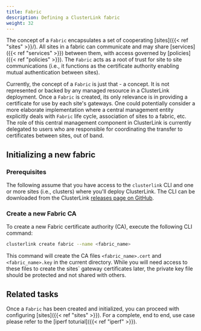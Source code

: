 ```yaml
---
title: Fabric
description: Defining a ClusterLink fabric
weight: 32
---
```


The concept of a `Fabric` encapsulates a set of cooperating [sites]({{< ref "sites" >}}/).
 All sites in a fabric can communicate and may share [services]({{< ref "services" >}})
 between them, with access governed by [policies]({{< ref "policies" >}}).
 The `Fabric` acts as a root of trust for site to site communications (i.e.,
 it functions as the certificate authority enabling mutual authentication between
 sites).

Currently, the concept of a `Fabric` is just that - a concept. It is not represented
 or backed by any managed resource in a ClusterLink deployment. Once a `Fabric` is created,
 its only relevance is in providing a certificate for use by each site's gateways.
 One could potentially consider a more elaborate implementation where a central
 management entity explicitly deals with `Fabric` life cycle, association of sites to
 a fabric, etc. The role of this central management component in ClusterLink is currently
 delegated to users who are responsible for coordinating the transfer to certificates
 between sites, out of band.

## Initializing a new fabric

### Prerequisites

The following assume that you have access to the `clusterlink` CLI and one or more
 sites (i.e., clusters) where you'll deploy ClusterLink. The CLI can be downloaded
 from the ClusterLink [releases page on GitHub](https://github.com/clusterlink-net/clusterlink/releases/latest).

### Create a new Fabric CA

To create a new Fabric certificate authority (CA), execute the following CLI command:

```sh
clusterlink create fabric --name <fabric_name>
```

This command will create the CA files `<fabric_name>.cert` and `<fabric_name>.key` in the
 current directory. While you will need access to these files to create the sites` gateway
 certificates later, the private key file should be protected and not shared with others.

## Related tasks

Once a `Fabric` has been created and initialized, you can proceed with configuring
 [sites]({{< ref "sites" >}}). For a complete, end to end, use case please refer to the
 [iperf toturial]({{< ref "iperf" >}}).
